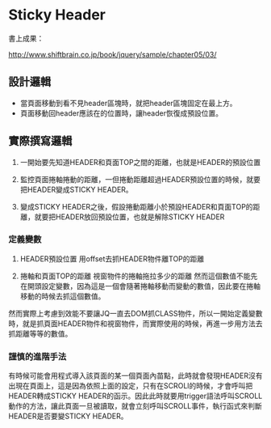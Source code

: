 
# Sticky Header

書上成果：

<http://www.shiftbrain.co.jp/book/jquery/sample/chapter05/03/>


## 設計邏輯

* 當頁面移動到看不見header區塊時，就把header區塊固定在最上方。
* 頁面移動回header應該在的位置時，讓header恢復成預設位置。

## 實際撰寫邏輯

1. 一開始要先知道HEADER和頁面TOP之間的距離，也就是HEADER的預設位置

2. 監控頁面捲軸捲動的距離，一但捲動距離超過HEADER預設位置的時候，就要把HEADER變成STICKY HEADER。

3. 變成STICKY HEADER之後，假設捲動距離小於預設HEADER和頁面TOP的距離，就要把HEADER放回預設位置，也就是解除STICKY HEADER

### 定義變數

1. HEADER預設位置
用offset去抓HEADER物件離TOP的距離

2. 捲軸和頁面TOP的距離
視窗物件的捲軸拖拉多少的距離
然而這個數值不能先在開頭設定變數，因為這是一個會隨著捲軸移動而變動的數值，因此要在捲軸移動的時候去抓這個數值。

然而實際上考慮到效能不要讓JQ一直去DOM抓CLASS物件，所以一開始定義變數時，就是抓頁面HEADER物件和視窗物件，而實際使用的時候，再進一步用方法去抓距離等等的數值。

### 謹慎的進階手法

有時候可能會用程式導入該頁面的某一個頁面內苗點，此時就會發現HEADER沒有出現在頁面上，這是因為依照上面的設定，只有在SCROLl的時候，才會呼叫把HEADER轉成STICKY HEADER的函示。因此此時就要用trigger語法呼叫SCROLL動作的方法，讓此頁面一旦被讀取，就會立刻呼叫SCROLL事件，執行函式來判斷HEADER是否要變STICKY HEADER。
